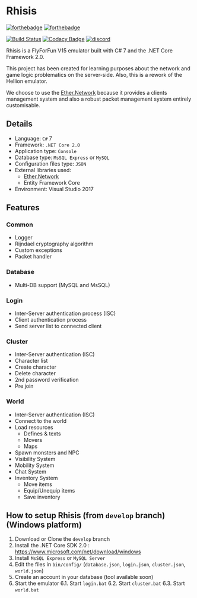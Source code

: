 # Rhisis

[![forthebadge](http://forthebadge.com/images/badges/made-with-c-sharp.svg)](http://forthebadge.com)
[![forthebadge](http://forthebadge.com/images/badges/built-with-love.svg)](http://forthebadge.com)

[![Build Status](https://travis-ci.org/Eastrall/Rhisis.svg?branch=develop)](https://travis-ci.org/Eastrall/Rhisis)
[![Codacy Badge](https://api.codacy.com/project/badge/Grade/500148ec8bdd4f2e954f11c682c39f3c)](https://www.codacy.com/app/Eastrall/Rhisis?utm_source=github.com&amp;utm_medium=referral&amp;utm_content=Eastrall/Rhisis&amp;utm_campaign=Badge_Grade)
[![discord](https://discordapp.com/api/guilds/294405146300121088/widget.png)](https://discord.gg/zAT6Az2)

Rhisis is a FlyForFun V15 emulator built with C# 7 and the .NET Core Framework 2.0.

This project has been created for learning purposes about the network and game logic problematics on the server-side. Also, this is a rework of the Hellion emulator.

We choose to use the [Ether.Network][ethernetwork] because it provides a clients management system and also a robust packet management system entirely customisable.

## Details

- Language: `C#` 7
- Framework: `.NET Core 2.0`
- Application type: `Console`
- Database type: `MsSQL Express` or `MySQL`
- Configuration files type: `JSON`
- External libraries used:
	- [Ether.Network][ethernetwork]
	- Entity Framework Core
- Environment: Visual Studio 2017

## Features

### Common
- Logger
- Rijndael cryptography algorithm
- Custom exceptions
- Packet handler

### Database
- Multi-DB support (MySQL and MsSQL)

### Login
- Inter-Server authentication process (ISC)
- Client authentication process
- Send server list to connected client

### Cluster
- Inter-Server authentication (ISC)
- Character list
- Create character
- Delete character
- 2nd password verification
- Pre join

### World
- Inter-Server authentication (ISC)
- Connect to the world
- Load resources
   - Defines & texts
   - Movers
   - Maps
- Spawn monsters and NPC
- Visibility System
- Mobility System
- Chat System
- Inventory System
	- Move items
	- Equip/Unequip items
	- Save inventory


## How to setup Rhisis (from `develop` branch) (Windows platform)

1. Download or Clone the `develop` branch
2. Install the .NET Core SDK 2.0 : https://www.microsoft.com/net/download/windows
3. Install `MsSQL Express` or `MySQL Server`
4. Edit the files in `bin/config/` (`database.json`, `login.json`, `cluster.json`, `world.json`)
5. Create an account in your database (tool available soon)
6. Start the emulator
6.1. Start `login.bat`
6.2. Start `cluster.bat`
6.3. Start `world.bat`

[ethernetwork]: https://github.com/Eastrall/Ether.Network
